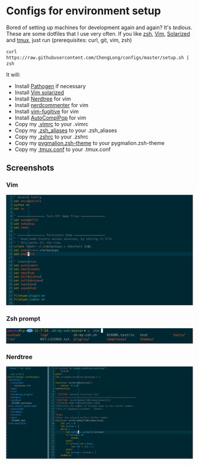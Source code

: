 # Configs for environment setup 

Bored of setting up machines for development again and again? It's *tedious*. 
These are some dotfiles that I use very often. If you like [zsh](http://www.zsh.org/), [Vim](http://www.vim.org/), [Solarized](http://ethanschoonover.com/solarized) and [tmux](http://tmux.sourceforge.net/), just run 
(prerequisites: curl, git, vim, zsh)

```shell
curl https://raw.githubusercontent.com/ChengLong/configs/master/setup.sh | zsh
```

It will:
* Install [Pathogen](https://github.com/tpope/vim-pathogen) if necessary
* Install [Vim solarized](https://github.com/altercation/vim-colors-solarized)
* Install [Nerdtree](https://github.com/scrooloose/nerdtree) for vim
* Install [nerdcommenter](https://github.com/scrooloose/nerdcommenter) for vim
* Install [vim-fugitive](https://github.com/tpope/vim-fugitive) for vim
* Install [AutoComplPop](https://github.com/vim-scripts/AutoComplPop) for vim
* Copy my [.vimrc](https://raw.github.com/ChengLong/configs/master/.vimrc) to your .vimrc
* Copy my [.zsh_aliases](https://raw.github.com/ChengLong/configs/master/.zsh_aliases) to your .zsh_aliases
* Copy my [.zshrc](https://raw.github.com/ChengLong/configs/master/.zshrc) to your .zshrc
* Copy my [pygmalion.zsh-theme](https://raw.github.com/ChengLong/configs/master/pygmalion.zsh-theme) to your pygmalion.zsh-theme
* Copy my [.tmux.conf](https://raw.github.com/ChengLong/configs/master/.tmux.conf) to your .tmux.conf

## Screenshots

### Vim
![vim](/images/vim.png)

### Zsh prompt
![zsh](/images/zsh.png)

### Nerdtree
![nerdtree](/images/nerdtree.png)
